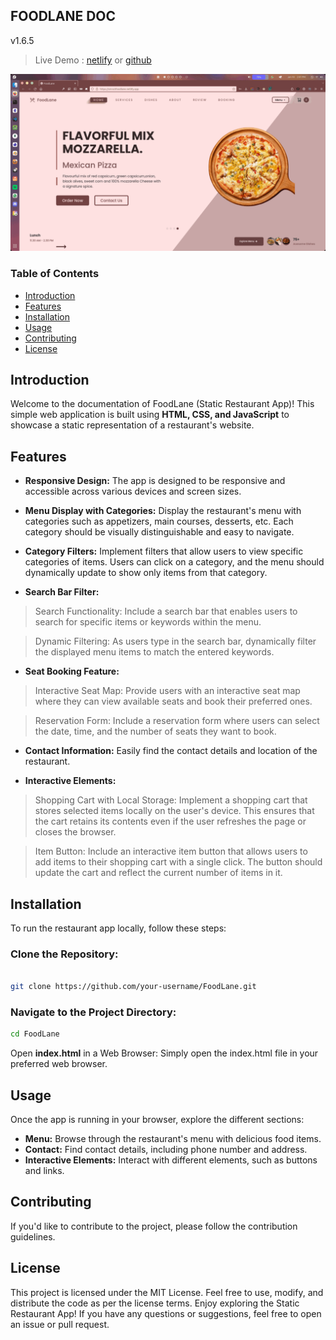 ## FOODLANE DOC
v1.6.5

> Live Demo : [netlify](https://smrutifoodlane.netlify.app/) or [github](https://smrutiofficial.github.io/FoodLane/)

![preview](./public/src/demobt.gif)  


### Table of Contents

- [Introduction](#Introduction)
- [Features](#Features)
- [Installation](#Installation)
- [Usage](#Usage)
- [Contributing](#Contributing)
- [License](#License)
## Introduction

Welcome to the documentation of FoodLane (Static Restaurant App)! This simple web application is built using **HTML, CSS, and JavaScript** to showcase a static representation of a restaurant's website.

## Features

- **Responsive Design:** The app is designed to be responsive and accessible across various devices and screen sizes.

- **Menu Display with Categories:** Display the restaurant's menu with categories such as appetizers, main courses, desserts, etc. Each category should be visually distinguishable and easy to navigate.

- **Category Filters:** Implement filters that allow users to view specific categories of items. Users can click on a category, and the menu should dynamically update to show only items from that category.

- **Search Bar Filter:**

> Search Functionality: Include a search bar that enables users to search for specific items or keywords within the menu.

> Dynamic Filtering: As users type in the search bar, dynamically filter the displayed menu items to match the entered keywords.

- **Seat Booking Feature:**

> Interactive Seat Map: Provide users with an interactive seat map where they can view available seats and book their preferred ones.

> Reservation Form: Include a reservation form where users can select the date, time, and the number of seats they want to book.

- **Contact Information:** Easily find the contact details and location of the restaurant.

- **Interactive Elements:**

> Shopping Cart with Local Storage: Implement a shopping cart that stores selected items locally on the user's device. This ensures that the cart retains its contents even if the user refreshes the page or closes the browser.

> Item Button: Include an interactive item button that allows users to add items to their shopping cart with a single click. The button should update the cart and reflect the current number of items in it.





## Installation

To run the restaurant app locally, follow these steps:
### Clone the Repository:
```bash

git clone https://github.com/your-username/FoodLane.git
```
### Navigate to the Project Directory:
```bash
cd FoodLane
```

Open **index.html** in a Web Browser:
Simply open the index.html file in your preferred web browser.

## Usage 

Once the app is running in your browser, explore the different sections:

- **Menu:** Browse through the restaurant's menu with delicious food items.
- **Contact:** Find contact details, including phone number and address.
- **Interactive Elements:** Interact with different elements, such as buttons and links.

## Contributing

If you'd like to contribute to the project, please follow the contribution guidelines.

## License

This project is licensed under the MIT License. Feel free to use, modify, and distribute the code as per the license terms.
Enjoy exploring the Static Restaurant App! If you have any questions or suggestions, feel free to open an issue or pull request.